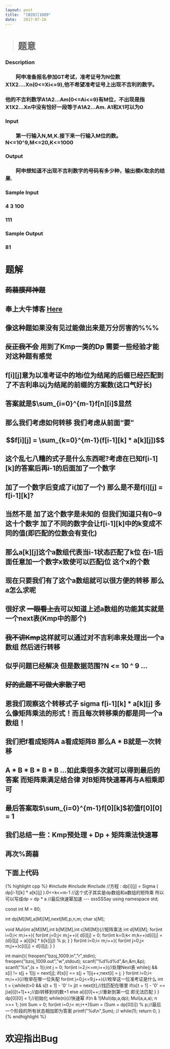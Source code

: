 ```yaml
---
layout: post
title:  "[BZOJ]1009"
date:   2017-07-16
---
```


> # 题意   

### Description
### 　　阿申准备报名参加GT考试，准考证号为N位数X1X2....Xn(0<=Xi<=9),他不希望准考证号上出现不吉利的数字。
### 他的不吉利数学A1A2...Am(0<=Ai<=9)有M位，不出现是指X1X2...Xn中没有恰好一段等于A1A2...Am. A1和X1可以为0
### Input
### 　　第一行输入N,M,K.接下来一行输入M位的数。 N<=10^9,M<=20,K<=1000
### Output
### 　　阿申想知道不出现不吉利数字的号码有多少种，输出模K取余的结果.
### Sample Input
### 4 3 100 
### 111
### Sample Output
### 81

# 题解
## ~~蒟蒻膜拜神题~~
## 奉上大牛博客 [Here](http://blog.csdn.net/cjk_cjk/article/details/43038377)
## 像这种题如果没有见过能做出来是万分厉害的%%%
## ~~反正我不会~~ 用到了Kmp一类的Dp 需要一些经验才能对这种题有感觉
## f[i][j]意为以准考证中的地i位为结尾的后缀已经匹配到了不吉利串以j为结尾的前缀的方案数(这口气好长)
## 答案就是$\sum_{i=0}^{m-1}f[n][i]$显然
## 那么我们考虑如何转移 我们考虑从前面“要”
## $$f[i][j] = \sum_{k=0}^{m-1}(f[i-1][k] * a[k][j])$$
## 这个乱七八糟的式子是什么东西呢?考虑在已知f[i-1][k]的答案后再i-1的后面加了一个数字
## 加了一个数字后变成了i(加了一个) 那么是不是f[i][j] = f[i-1][k]?
## 当然不是 加了这个数字是未知的 但我们知道只有0~9这十个数字 加了不同的数字会让f[i-1][k]中的k变成不同的值(即匹配的位数会有变化)
## 那么a[k][j]这个a数组代表当i-1状态匹配了k位 在i-1后面任意加一个数字x致使可以匹配j位 这个x的个数
## 现在只要我们有了这个a数组就可以很方便的转移 那么a怎么求呢
## 很好求 ~~一眼看上去~~可以知道上述a数组的功能其实就是一个next表(Kmp中的那个)
## ~~我不讲Kmp~~这样就可以通过对不吉利串来处理出一个a数组 然后进行转移
## 似乎问题已经解决 但是数据范围?N <= 10 ^ 9 ...
## ~~好的此题不可做大家散了吧~~
## 恩我们观察这个转移式子 sigma f[i-1][k] * a[k][j] 多么像矩阵乘法的形式！而且每次转移乘的都是同一个a数组！
## 我们把f看成矩阵A a看成矩阵B 那么A * B就是一次转移
## A * B * B * B * B ...如此乘很多次就可以得到最后的答案 而矩阵乘满足结合律 对B矩阵快速幂再与A相乘即可
## 最后答案取$\sum_{i=0}^{m-1}f[0][k]$初值f[0][0] = 1
## 我们总结一些：Kmp预处理 + Dp + 矩阵乘法快速幂
## 再次%蒟蒻
## 下面上代码
{% highlight cpp %}
#include <cstdio>
#include <cstring>
#include <iostream>
//方程 : dp[i][j] = Sigma ( dp[i-1][k] * a[k][j] ).0<=k<=m-1
//这个式子其实是dp数组和a数组的矩阵乘 所以可以写成dp = dp * a
//最后快速幂加速 --- sssSSSay
using namespace std;

const int M = 80;

int dp[M][M],a[M][M],next[M],p,n,m;
char s[M];

void Mul(int a[M][M],int b[M][M],int c[M][M]){//矩阵乘法
    int d[M][M];
    for(int i=0;i< m;i++){
        for(int j=0;j< m;j++){
            d[i][j] = 0;
            for(int k=0;k< m;k++)d[i][j] = (d[i][j] + a[i][k] * b[k][j]) % p;
        }
    }
    for(int i=0;i< m;i++){
        for(int j=0;j< m;j++)c[i][j] = d[i][j];
    }
}

int main(){
    freopen("bzoj_1009.in","r",stdin);
    freopen("bzoj_1009.out","w",stdout);
    scanf("%d%d%d",&n,&m,&p);
    scanf("%s",(s + 1));int j = 0;
    for(int i=2;i<=m;i++){//处理Next表
        while(j && s[i] != s[j + 1])j = next[j];
        if(s[i] == s[j + 1])j++;next[i] = j;
    }
    for(int i=0;i< m;i++){//枚举在哪一位失配
        for(int j=0;j<=9;j++){//枚举这一位准考证是什么
            int t = i;while(t>0 && s[t + 1] - '0' != j)t = next[t];//找匹配在哪里
            if(s[t + 1] - '0' == j)a[i][t+1]++;//由i转移到t的数+1
            else a[i][0]++;//重新到第一位 即无法匹配
        }
    }
    dp[0][0] = 1;//初始化
    while(n){//快速幂
        if(n & 1)Mul(dp,a,dp);
        Mul(a,a,a);
        n >>= 1;
    }int Sum = 0;
    for(int i=0;i< m;i++)Sum = (Sum + dp[0][i]) % p;//最后一个阶段的所有状态相加即为答案
    printf("%d\n",Sum);
    // while(1);
    return 0;
}
{% endhighlight %}
# 欢迎指出Bug
